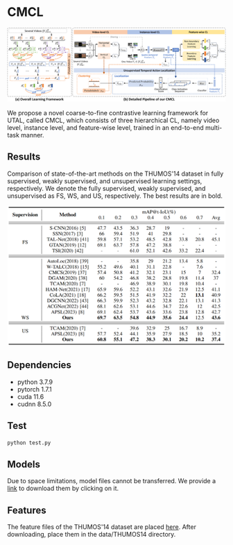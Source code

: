 # CMCL

 <img src="img/structure.png">

We propose a novel coarse-to-fine contrastive learning framework for UTAL, called CMCL, which consists of three hierarchical CL, namely video level, instance level, and feature-wise level, trained in an end-to-end multi-task manner. 

## Results

Comparison of state-of-the-art methods on the THUMOS'14 dataset in fully supervised, weakly supervised, and unsupervised learning settings, respectively. We denote the fully supervised, weakly supervised, and unsupervised as FS, WS, and US, respectively. The best results are in bold.

<img src="img/results.png">

## Dependencies

- python 3.7.9
- pytorch 1.7.1
- cuda 11.6
- cudnn 8.5.0

## Test

```bash
python test.py
```

## Models

Due to space limitations, model files cannot be transferred. We provide a [link](https://pan.baidu.com/s/1Zd7NjpreM0eTKeTtajHvKQ?pwd=skts ) to download them by clicking on it.

## Features

The feature files of the THUMOS'14 dataset are placed [here](https://pan.baidu.com/s/1C4060pUX9GgeZOdNFQo8yg?pwd=pinh ). After downloading, place them in the data/THUMOS14 directory.


